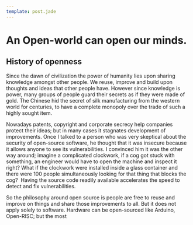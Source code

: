 ```yaml
---
template: post.jade
---
```

An Open-world can open our minds.
===============

History of openness
------------

Since the dawn of civilization the power of humanity lies upon sharing knowledge amongst other people. We reuse, improve and build upon thoughts and ideas that other people have. However since knowledge is power, many groups of people guard their secrets as if they were made of gold. The Chinese hid the secret of silk manufacturing from the western world for centuries, to have a complete monopoly over the trade of such a highly sought item.

Nowadays patents, copyright and corporate secrecy help companies protect their ideas; but in many cases it stagnates development of improvements. Once I talked to a person who was very skeptical about the security of open-source software, he thought that it was insecure because it allows anyone to see its vulnerabilities. I convinced him it was the other way around; imagine a complicated clockwork, if a cog got stuck with something, an engineer would have to open the machine and inspect it right? What if the clockwork were installed inside a glass container and there were 100 people simultaneously looking for that thing that blocks the cog? 
Having the source code readily available accelerates the speed to detect and fix vulnerabilities.

So the philosophy around open source is people are free to reuse and improve on things and share those improvements to all. But it does not apply solely to software. Hardware can be open-sourced like Arduino, Open-RISC; but the most 
